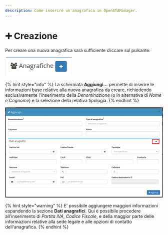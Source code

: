 ```yaml
---
description: Come inserire un'anagrafica in OpenSTAManager.
---
```


# ➕ Creazione

Per creare una nuova anagrafica sarà sufficiente cliccare sul pulsante:

![Creazione anagrafica](../../../.gitbook/assets/AggiungereAnagrafiche.PNG)

{% hint style="info" %}
La schermata **Aggiungi...** permette di inserire le informazioni base relative alla nuova anagrafica da creare, richiedendo esclusivamente l'inserimento della _Denominazione_ (o in alternativa di _Nome e Cognome_) e la selezione della relativa tipologia.
{% endhint %}

![](<../../../.gitbook/assets/immagine (467).png>)

{% hint style="warning" %}
E' possibile aggiungere maggiori informazioni espandendo la sezione **Dati anagrafici**. Qui è possibile procedere all'inserimento di _Partita IVA_, _Codice Fiscale_, e della maggior parte delle informazioni relative alla sede legale e alle opzioni di contatto dell'anagrafica.
{% endhint %}
